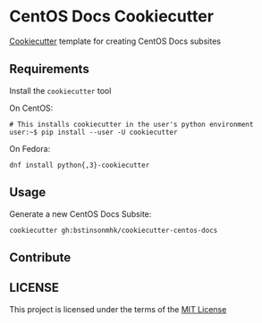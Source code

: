 CentOS Docs Cookiecutter
========================

[Cookiecutter](https://github.com/audreyr/cookiecutter) template for creating CentOS Docs subsites

Requirements
------------

Install the `cookiecutter` tool

On CentOS:

```console
# This installs cookiecutter in the user's python environment
user:~$ pip install --user -U cookiecutter
```

On Fedora:

`dnf install python{,3}-cookiecutter`

Usage
-----

Generate a new CentOS Docs Subsite: 

`cookiecutter gh:bstinsonmhk/cookiecutter-centos-docs`

Contribute
----------

LICENSE
-------

This project is licensed under the terms of the [MIT License](LICENSE)
